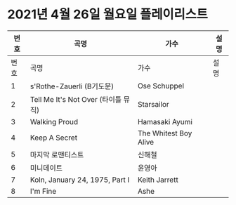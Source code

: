 # 2021년 4월 26일 월요일 플레이리스트

| 번호 | 곡명 | 가수 | 설명 |
|------|------|------|------|
| 번호 | 곡명 | 가수 | 설명 |
| 1 | s'Rothe-Zauerli (B기도문) | Ose Schuppel |  |
| 2 | Tell Me It's Not Over (타이틀 뮤직) | Starsailor |  |
| 3 | Walking Proud | Hamasaki Ayumi |  |
| 4 | Keep A Secret | The Whitest Boy Alive |  |
| 5 | 마지막 로맨티스트 | 신해철 |  |
| 6 | 미니데이트 | 윤영아 |  |
| 7 | Koln, January 24, 1975, Part I | Keith Jarrett |  |
| 8 | I'm Fine | Ashe |  |
